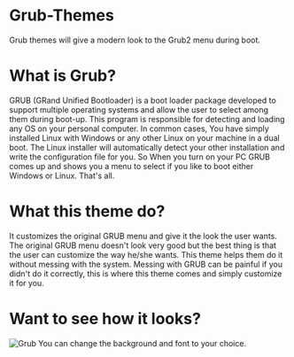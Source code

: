 # Grub-Themes
Grub themes will give a modern look to the Grub2 menu during boot.

# What is Grub?

GRUB (GRand Unified Bootloader) is a boot loader package developed to support multiple operating systems and allow the user to select among them during boot-up. 
This program is responsible for detecting and loading any OS on your personal computer.
In common cases, You have simply installed Linux with Windows or any other Linux on your machine in a dual boot. The Linux installer will automatically detect your other installation and write the configuration file for you.
So When you turn on your PC GRUB comes up and shows you a menu to select if you like to boot either Windows or Linux.
That's all. 

# What this theme do?

It customizes the original GRUB menu and give it the look the user wants. The original GRUB menu doesn't look very good but the best thing is that the user can customize the way he/she wants. 
This theme helps them do it without messing with the system. Messing with GRUB can be painful if you didn't do it correctly, this is where this theme comes and simply customize it for you. 

# Want to see how it looks?
![Grub](https://i.imgur.com/zB0qtod.jpg)
You can change the background and font to your choice. 
